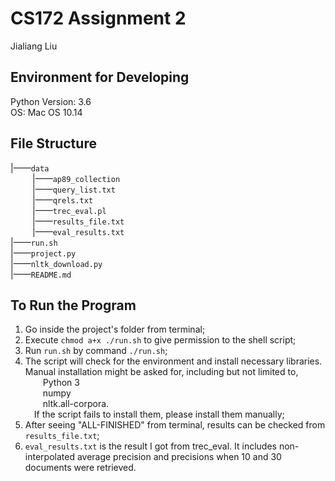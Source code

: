 # CS172 Assignment 2  
Jialiang Liu

## Environment for Developing  
Python Version: 3.6  
OS: Mac OS 10.14

## File Structure  
|——`data`  
&ensp;&ensp;&ensp;&ensp;&ensp;|——`ap89_collection`  
&ensp;&ensp;&ensp;&ensp;&ensp;|——`query_list.txt`  
&ensp;&ensp;&ensp;&ensp;&ensp;|——`qrels.txt`  
&ensp;&ensp;&ensp;&ensp;&ensp;|——`trec_eval.pl`  
&ensp;&ensp;&ensp;&ensp;&ensp;|——`results_file.txt`  
&ensp;&ensp;&ensp;&ensp;&ensp;|——`eval_results.txt`  
|——`run.sh`  
|——`project.py`  
|——`nltk_download.py`  
|——`README.md`

## To Run the Program  
1. Go inside the project's folder from terminal;
2. Execute `chmod a+x ./run.sh` to give permission to the shell script;
3. Run `run.sh` by command `./run.sh`;
4. The script will check for the environment and install necessary libraries. Manual installation might be asked for, including but not limited to,  
&ensp;&ensp;&ensp;&ensp;Python 3  
&ensp;&ensp;&ensp;&ensp;numpy  
&ensp;&ensp;&ensp;&ensp;nltk.all-corpora.  
&ensp;&ensp;If the script fails to install them, please install them manually;
5. After seeing "ALL-FINISHED" from terminal, results can be checked from `results_file.txt`;
6. `eval_results.txt` is the result I got from trec_eval. It includes non-interpolated average precision and precisions when 10 and 30 documents were retrieved.